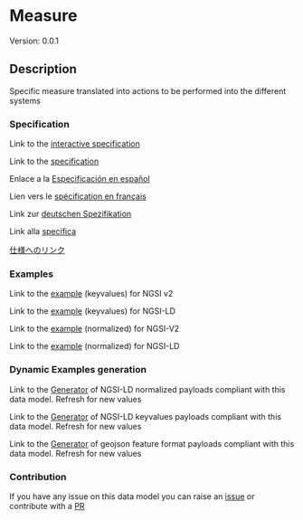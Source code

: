 # Measure
Version: 0.0.1

## Description 

Specific measure translated into actions to be performed into the different systems
### Specification

Link to the [interactive specification](https://swagger.lab.fiware.org/?url=https://smart-data-models.github.io/dataModel.RiskManagement/Measure/swagger.yaml)

Link to the [specification](https://github.com/smart-data-models/dataModel.RiskManagement/blob/master/Measure/doc/spec.md)

Enlace a la [Especificación en español](https://github.com/smart-data-models/dataModel.RiskManagement/blob/master/Measure/doc/spec_ES.md)

Lien vers le [spécification en français](https://github.com/smart-data-models/dataModel.RiskManagement/blob/master/Measure/doc/spec_FR.md)

Link zur [deutschen Spezifikation](https://github.com/smart-data-models/dataModel.RiskManagement/blob/master/Measure/doc/spec_DE.md)

Link alla [specifica](https://github.com/smart-data-models/dataModel.RiskManagement/blob/master/Measure/doc/spec_IT.md)

[仕様へのリンク](https://github.com/smart-data-models/dataModel.RiskManagement/blob/master/Measure/doc/spec_JA.md)
### Examples

Link to the [example](https://smart-data-models.github.io/dataModel.RiskManagement/Measure/examples/example.json) (keyvalues) for NGSI v2

Link to the [example](https://smart-data-models.github.io/dataModel.RiskManagement/Measure/examples/example.jsonld) (keyvalues) for NGSI-LD

Link to the [example](https://smart-data-models.github.io/dataModel.RiskManagement/Measure/examples/example-normalized.json) (normalized) for NGSI-V2

Link to the [example](https://smart-data-models.github.io/dataModel.RiskManagement/Measure/examples/example-normalized.jsonld) (normalized) for NGSI-LD
### Dynamic Examples generation

Link to the [Generator](https://smartdatamodels.org/extra/ngsi-ld_generator.php?schemaUrl=https://raw.githubusercontent.com/smart-data-models/dataModel.RiskManagement/master/Measure/schema.json&email=info@smartdatamodels.org) of NGSI-LD normalized payloads compliant with this data model. Refresh for new values

Link to the [Generator](https://smartdatamodels.org/extra/ngsi-ld_generator_keyvalues.php?schemaUrl=https://raw.githubusercontent.com/smart-data-models/dataModel.RiskManagement/master/Measure/schema.json&email=info@smartdatamodels.org) of NGSI-LD keyvalues payloads compliant with this data model. Refresh for new values

Link to the [Generator](https://smartdatamodels.org/extra/geojson_features_generator.php?schemaUrl=https://raw.githubusercontent.com/smart-data-models/dataModel.RiskManagement/master/Measure/schema.json&email=info@smartdatamodels.org) of geojson feature format payloads compliant with this data model. Refresh for new values
### Contribution

 If you have any issue on this data model you can raise an [issue](https://github.com/smart-data-models/dataModel.RiskManagement/issues)  or contribute with a [PR](https://github.com/smart-data-models/dataModel.RiskManagement/pulls)